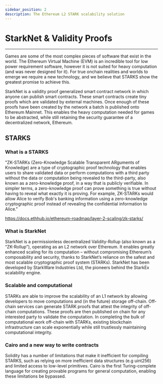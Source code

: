 ```yaml
---
sidebar_position: 2
description: The Ethereum L2 STARK scalability solution
---
```


# StarkNet & Validity Proofs
---

Games are some of the most complex pieces of software that exist in the world. The Ethereum Virtual Machine (EVM) is an incredible tool for low power requirement software, however it is not suited for heavy computation (and was never designed for it). For true onchain realities and worlds to emerge we require a new technology, and we believe that STARKS show the greatest promise to achieve this.

StarkNet is a validity proof generalized smart contract network in which anyone can publish smart contracts. These smart contracts create tiny proofs which are validated by external machines. Once enough of these proofs have been created by the network a batch is published onto Ethereum Mainnet. This enables the heavy computation needed for games to be abstracted, while still retaining the security guarantee of a decentralized network, Ethereum.


## STARKS

### What is a STARKS
"ZK-STARKs (Zero-Knowledge Scalable Transparent ARguments of Knowledge) are a type of cryptographic proof technology that enables users to share validated data or perform computations with a third party without the data or computation being revealed to the third-party, also known as a zero-knowledge proof, in a way that is publicly verifiable. In simpler terms, a zero-knowledge proof can prove something is true without having to reveal what exactly it is proving. For example, ZK-STARKs would allow Alice to verify Bob's banking information using a zero-knowledge cryptographic proof instead of revealing the confidential information to Alice."

https://docs.ethhub.io/ethereum-roadmap/layer-2-scaling/zk-starks/

### What is StarkNet 
StarkNet is a permissionless decentralized Validity-Rollup (also known as a “ZK-Rollup”), operating as an L2 network over Ethereum. It enables greatly enhanced scaling for its computation –  without compromising Ethereum’s composability and security, thanks to StarkNet’s reliance on the safest and most scalable cryptographic proof system (STARKs). StarkNet has been developed by StarkWare Industries Ltd, the pioneers behind the StarkEx scalability engine.

### Scalable and computational 
STARKs are able to improve the scalability of an L1 network by allowing developers to move computations and (in the future) storage off-chain. Off-chain services can generate STARK proofs that attest the integrity of off-chain computations. These proofs are then published on chain for any interested party to validate the computation. In completing the bulk of computational work off-chain with STARKs, existing blockchain infrastructure can scale exponentially while still trustlessly maintaining computational integrity.

### Cairo and a new way to write contracts
Solidity has a number of limitations that make it inefficient for compiling STARKS, such as relying on more inefficient data structures (e.g uint256) and limited access to low-level primitives. Cairo is the first Turing-complete language for creating provable programs for general computation, enabling these limitations be bypassed. 
